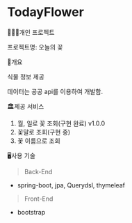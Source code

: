 # TodayFlower
👨🏼‍💻개인 프로젝트

프로젝트명: 오늘의 꽃

📖개요

식물 정보 제공

데이터는 공공 api를 이용하여 개발함.



🏛제공 서비스

1. 월, 일로 꽃 조회(구현 완료) v1.0.0
2. 꽃말로 조회(구현 중)
3. 꽃 이름으로 조회



🖥사용 기술

> Back-End
- spring-boot, jpa, Querydsl, thymeleaf

> Front-End
- bootstrap

